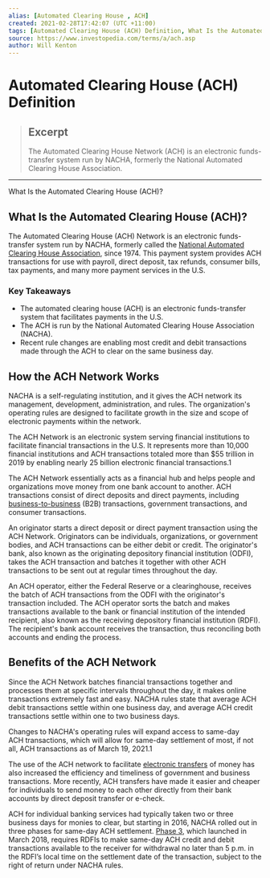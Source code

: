 ```yaml
---
alias: [Automated Clearing House , ACH]
created: 2021-02-28T17:42:07 (UTC +11:00)
tags: [Automated Clearing House (ACH) Definition, What Is the Automated Clearing House (ACH)?]
source: https://www.investopedia.com/terms/a/ach.asp
author: Will Kenton
---
```


# Automated Clearing House (ACH) Definition

> ## Excerpt
> The Automated Clearing House Network (ACH) is an electronic funds-transfer system run by NACHA, formerly the National Automated Clearing House Association.

---

What Is the Automated Clearing House (ACH)?
## What Is the Automated Clearing House (ACH)?

The Automated Clearing House (ACH) Network is an electronic funds-transfer system run by NACHA, formerly called the [National Automated Clearing House Association](https://www.investopedia.com/terms/n/nacha.asp), since 1974. This payment system provides ACH transactions for use with payroll, direct deposit, tax refunds, consumer bills, tax payments, and many more payment services in the U.S.

### Key Takeaways

-   The automated clearing house (ACH) is an electronic funds-transfer system that facilitates payments in the U.S.
-   The ACH is run by the National Automated Clearing House Association (NACHA).
-   Recent rule changes are enabling most credit and debit transactions made through the ACH to clear on the same business day.

## How the ACH Network Works

NACHA is a self-regulating institution, and it gives the ACH network its management, development, administration, and rules. The organization's operating rules are designed to facilitate growth in the size and scope of electronic payments within the network.

The ACH Network is an electronic system serving financial institutions to facilitate financial transactions in the U.S. It represents more than 10,000 financial institutions and ACH transactions totaled more than $55 trillion in 2019 by enabling nearly 25 billion electronic financial transactions.1

The ACH Network essentially acts as a financial hub and helps people and organizations move money from one bank account to another. ACH transactions consist of direct deposits and direct payments, including [business-to-business](https://www.investopedia.com/terms/b/btob.asp) (B2B) transactions, government transactions, and consumer transactions.

An originator starts a direct deposit or direct payment transaction using the ACH Network. Originators can be individuals, organizations, or government bodies, and ACH transactions can be either debit or credit. The originator's bank, also known as the originating depository financial institution (ODFI), takes the ACH transaction and batches it together with other ACH transactions to be sent out at regular times throughout the day.

An ACH operator, either the Federal Reserve or a clearinghouse, receives the batch of ACH transactions from the ODFI with the originator's transaction included. The ACH operator sorts the batch and makes transactions available to the bank or financial institution of the intended recipient, also known as the receiving depository financial institution (RDFI). The recipient's bank account receives the transaction, thus reconciling both accounts and ending the process.

## Benefits of the ACH Network

Since the ACH Network batches financial transactions together and processes them at specific intervals throughout the day, it makes online transactions extremely fast and easy. NACHA rules state that average ACH debit transactions settle within one business day, and average ACH credit transactions settle within one to two business days.

Changes to NACHA's operating rules will expand access to same-day ACH transactions, which will allow for same-day settlement of most, if not all, ACH transactions as of March 19, 2021.1

The use of the ACH network to facilitate [electronic transfers](https://www.investopedia.com/ach-transfers-what-are-they-and-how-do-they-work-4590120) of money has also increased the efficiency and timeliness of government and business transactions. More recently, ACH transfers have made it easier and cheaper for individuals to send money to each other directly from their bank accounts by direct deposit transfer or e-check.

ACH for individual banking services had typically taken two or three business days for monies to clear, but starting in 2016, NACHA rolled out in three phases for same-day ACH settlement. [Phase 3](https://www.nacha.org/rules/same-day-ach-moving-payments-faster-phase-3), which launched in March 2018, requires RDFIs to make same-day ACH credit and debit transactions available to the receiver for withdrawal no later than 5 p.m. in the RDFI’s local time on the settlement date of the transaction, subject to the right of return under NACHA rules.
